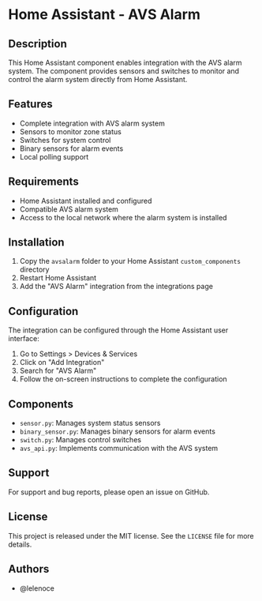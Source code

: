 # Home Assistant - AVS Alarm

## Description
This Home Assistant component enables integration with the AVS alarm system. The component provides sensors and switches to monitor and control the alarm system directly from Home Assistant.

## Features
- Complete integration with AVS alarm system
- Sensors to monitor zone status
- Switches for system control
- Binary sensors for alarm events
- Local polling support

## Requirements
- Home Assistant installed and configured
- Compatible AVS alarm system
- Access to the local network where the alarm system is installed

## Installation
1. Copy the `avsalarm` folder to your Home Assistant `custom_components` directory
2. Restart Home Assistant
3. Add the "AVS Alarm" integration from the integrations page

## Configuration
The integration can be configured through the Home Assistant user interface:
1. Go to Settings > Devices & Services
2. Click on "Add Integration"
3. Search for "AVS Alarm"
4. Follow the on-screen instructions to complete the configuration

## Components
- `sensor.py`: Manages system status sensors
- `binary_sensor.py`: Manages binary sensors for alarm events
- `switch.py`: Manages control switches
- `avs_api.py`: Implements communication with the AVS system

## Support
For support and bug reports, please open an issue on GitHub.

## License
This project is released under the MIT license. See the `LICENSE` file for more details.

## Authors
- @lelenoce
